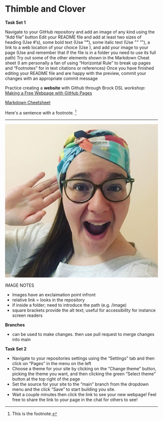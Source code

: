 # Thimble and Clover

**Task Set 1**

Navigate to your GitHub repository and add an image of any kind using the “Add file” button
Edit your README file and add at least two sizes of heading (Use #’s), some bold text (Use "**"**), some italic text (Use "*" "*"), a link to a web location of your choice (Use ), and add your image to your page (Use  and remember that if the file is in a folder you need to use its full path)
Try out some of the other elements shown in the Markdown Cheat sheet (I am personally a fan of using “Horizontal Rule” to break up pages and “Footnotes” for in text citations or references)
Once you have finished editing your README file and are happy with the preview, commit your changes with an appropriate commit message

Practice creating a **website** with Github through Brock DSL *workshop*: [Making a Free Webpage with GitHub Pages](https://brockdsl.github.io/Making-a-Free-Webpage-with-GitHub-Pages/)

[Markdown Cheetsheet](https://www.markdownguide.org/cheat-sheet/)


Here's a sentence with a footnote. [^1]

---

![Sam](sam.jpeg)

IMAGE NOTES
- Images have an exclaimation point infront
- relative link = looks in the repository
- if inside a folder; need to introduce the path (e.g. /image)
- square brackets provide the alt text; useful for accessibility for instance screen readers


**Branches**
- can be used to make changes. then use pull request to merge changes into main


**Task Set 2**

- Navigate to your repositories settings using the “Settings” tab and then click on “Pages” in the menu on the left
- Choose a theme for your site by clicking on the “Change theme” button, picking the theme you want, and then clicking the green ”Select theme” button at the top right of the page
- Set the source for your site to the “main” branch from the dropdown menu and the click “Save” to start building you site.
- Wait a couple minutes then click the link to see your new webpage! Feel free to share the link to your page in the chat for others to see!

[^1]: This is the footnote.
